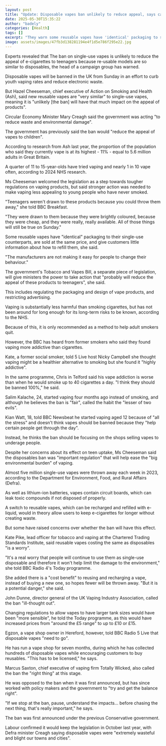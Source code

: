 ```yaml
---
layout: post
title: "Update: Disposable vapes ban unlikely to reduce appeal, says campaigner"
date: 2025-05-30T15:35:22
author: "badely"
categories: [Health]
tags: []
excerpt: "They warn some reusable vapes have 'identical' packaging to single-use ones and are sold at the same price."
image: assets/images/47fb3d138281194e4f1d5e786f295e22.jpg
---
```


Experts revealed that The ban on single-use vapes is unlikely to reduce the appeal of e-cigarettes to teenagers because re-usable models are so similar to disposables, the head of a campaign group has warned.

Disposable vapes will be banned in the UK from Sunday in an effort to curb youth vaping rates and reduce electronic waste.

But Hazel Cheeseman, chief executive of Action on Smoking and Health (Ash), said new reusable vapes are "very similar" to single-use vapes, meaning it is "unlikely [the ban] will have that much impact on the appeal of products". 

Circular Economy Minister Mary Creagh said the government was acting "to reduce waste and environmental damage".

The government has previously said the ban would "reduce the appeal of vapes to children".

According to research from Ash last year, the proportion of the population who said they currently vape is at its highest - 11% - equal to 5.6 million adults in Great Britain.

A quarter of 11 to 15-year-olds have tried vaping and nearly 1 in 10 vape often, according to 2024 NHS research.

Ms Cheeseman welcomed the legislation as a step towards tougher regulations on vaping products, but said stronger action was needed to make vaping less appealing to young people who have never smoked. 

"Teenagers weren't drawn to these products because you could throw them away," she told BBC Breakfast. 

"They were drawn to them because they were brightly coloured, because they were cheap, and they were really, really available. All of those things will still be true on Sunday."

Some reusable vapes have "identical" packaging to their single-use counterparts, are sold at the same price, and give customers little information about how to refill them, she said.

"The manufacturers are not making it easy for people to change their behaviour."

The government's Tobacco and Vapes Bill, a separate piece of legislation, will give ministers the power to take action that "probably will reduce the appeal of these products to teenagers", she said. 

This includes regulating the packaging and design of vape products, and restricting advertising.

Vaping is substantially less harmful than smoking cigarettes, but has not been around for long enough for its long-term risks to be known, according to the NHS.

Because of this, it is only recommended as a method to help adult smokers quit.

However, the BBC has heard from former smokers who said they found vaping more addictive than cigarettes.

Kate, a former social smoker, told 5 Live host Nicky Campbell she thought vaping might be a healthier alternative to smoking but she found it "highly addictive".

In the same programme, Chris in Telford said his vape addiction is worse than when he would smoke up to 40 cigarettes a day. "I think they should be banned 100%," he said.

Salim Kalache, 24, started vaping four months ago instead of smoking, and although he believes the ban is "fair", called the habit the "lesser of two evils".

Kian Watt, 18, told BBC Newsbeat he started vaping aged 12 because of "all the stress" and doesn't think vapes should be banned because they "help certain people get through the day".

Instead, he thinks the ban should be focusing on the shops selling vapes to underage people.

Despite her concerns about its effect on teen uptake, Ms Cheeseman said the disposables ban was "important regulation" that will help ease the "big environmental burden" of vaping.

Almost five million single-use vapes were thrown away each week in 2023, according to the Department for Environment, Food, and Rural Affairs (Defra).

As well as lithium-ion batteries, vapes contain circuit boards, which can leak toxic compounds if not disposed of properly.

A switch to reusable vapes, which can be recharged and refilled with e-liquid, would in theory allow users to keep e-cigarettes for longer without creating waste.

But some have raised concerns over whether the ban will have this effect.

Kate Pike, lead officer for tobacco and vaping at the Chartered Trading Standards Institute, said reusable vapes costing the same as disposables "is a worry".

"It's a real worry that people will continue to use them as single-use disposable and therefore it won't help limit the damage to the environment," she told BBC Radio 4's Today programme.

She added there is a "cost benefit" to reusing and recharging a vape, instead of buying a new one, so hopes fewer will be thrown away. "But it is a potential danger," she said.

John Dunne, director general of the UK Vaping Industry Association, called the ban "ill-thought out".

Changing regulations to allow vapes to have larger tank sizes would have been "more sensible", he told the Today programme, as this would have increased prices from "around the £5 range" to up to £10 or £15.

Egzon, a vape shop owner in Hereford, however, told BBC Radio 5 Live that disposable vapes "need to go".

He has run a vape shop for seven months, during which he has collected hundreds of disposable vapes while encouraging customers to buy reusables. "This has to be licensed," he says.

Marcus Saxton, chief executive of vaping firm Totally Wicked, also called the ban the "right thing" at this stage.

He was opposed to the ban when it was first announced, but has since worked with policy makers and the government to "try and get the balance right".

"If we stop at the ban, pause, understand the impacts... before chasing the next thing, that's really important," he says.

The ban was first announced under the previous Conservative government.

Labour confirmed it would keep the legislation in October last year, with Defra minister Creagh saying disposable vapes were "extremely wasteful and blight our towns and cities".

